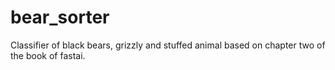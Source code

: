 # bear_sorter
Classifier of black bears, grizzly and stuffed animal based on chapter two of the book of fastai.
